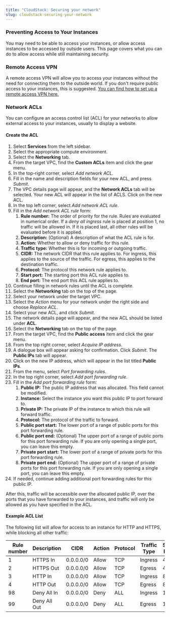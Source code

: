 ```yaml
---
title: "CloudStack: Securing your network"
slug: cloudstack-securing-your-network
---
```


### Preventing Access to Your Instances

You may need to be able to access your instances, or allow access instances to be accessed by outside users. This page covers what you can do to allow access while still maintaining security.

### Remote Access VPN

A remote access VPN will allow you to access your instances without the need for connecting them to the outside world. If you don't require public access to your instances, this is suggested. [You can find how to set up a remote access VPN here.](../vpn/cca-using-remote-access.md)

### Network ACLs

You can configure an access control list (ACL) for your networks to allow external access to your instances, usually to display a website.

#### Create the ACL

1. Select **Services** from the left sidebar.
1. Select the appropriate compute environment.
1. Select the **Networking** tab.
1. From the target VPC, find the **Custom ACLs** item and click the gear menu.
1. In the top-right corner, select *Add network ACL*.
1. Fill in the name and description fields for your new ACL, and press *Submit*.
1. The VPC details page will appear, and the **Network ACLs** tab will be selected.  Your new ACL will appear in the list of ACLS.  Click on the new ACL.
1. In the top left corner, select *Add network ACL rule*.
1. Fill in the *Add network ACL rule* form:
   1. **Rule number:** The order of priority for the rule. Rules are evaluated in numerical order. If a *deny all ingress* rule is placed at position 1, no traffic will be allowed in. If it is placed last, all other rules will be evaluated before it is applied.
   1. **Description:** (Optional) A description of what the ACL rule is for.
   1. **Action:** Whether to allow or deny traffic for this rule.
   1. **Traffic type:** Whether this is for incoming or outgoing traffic.
   1. **CIDR:** The network CIDR that this rule applies to. For ingress, this applies to the source of the traffic. For egress, this applies to the destination traffic.
   1. **Protocol:** The protocol this network rule applies to.
   1. **Start port:** The starting port this ACL rule applies to.
   1. **End port:** The end port this ACL rule applies to.
1. Continue filling in network rules until the ACL is complete.
1. Select the **Networking** tab on the top of the page.
1. Select your network under the target VPC.
1. Select the *Action* menu for your network under the right side and choose *Replace ACL*.
1. Select your new ACL, and click *Submit*.
1. The network details page will appear, and the new ACL should be listed under **ACL**.
1. Select the **Networking** tab on the top of the page.
1. From the target VPC, find the **Public access** item and click the gear menu.
1. From the top right corner, select *Acquire IP address*.
1. A dialogue box will appear asking for confirmation.  Click *Submit*.  The **Public IPs** tab will appear.
1. Click on the new IP address, which will appear in the list titled **Public IPs**.
1. From the menu, select *Port forwarding rules*.
1. In the top right corner, select *Add port forwarding rule*.
1. Fill in the *Add port forwarding rule* form:
   1. **Public IP:** The public IP address that was allocated.  This field cannot be modified.
   1. **Instance:** Select the instance you want this public IP to port forward to.
   1. **Private IP:** The private IP of the instance to which this rule will forward traffic.
   1. **Protocol:** The protocol of the traffic to forward.
   1. **Public port start:** The lower port of a range of public ports for this port forwarding rule.
   1. **Public port end:** (Optional) The upper port of a range of public ports for this port forwarding rule. If you are only opening a single port, you can leave this empty.
   1. **Private port start:** The lower port of a range of private ports for this port forwarding rule.
   1. **Private port end:** (Optional) The upper port of a range of private ports for this port forwarding rule. If you are only opening a single port, you can leave this empty.
1. If needed, continue adding additional port forwarding rules for this public IP.

After this, traffic will be accessible over the allocated public IP, over the ports that you have forwarded to your instances, and traffic will only be allowed as you have specified in the ACL.

#### Example ACL List

The following list will allow for access to an instance for HTTP and HTTPS, while blocking all other traffic:

| Rule number | Description | CIDR | Action | Protocol | Traffic Type | Start Port | End Port |
| --- | --- | --- | --- | --- | --- | --- | --- |
| 1 | HTTPS In | 0.0.0.0/0 | Allow | TCP | Ingress | 443 | 443 |
| 2 | HTTPS Out | 0.0.0.0/0 | Allow | TCP | Egress | 443 | 443 |
| 3 | HTTP In | 0.0.0.0/0 | Allow | TCP | Ingress | 80 | 80 |
| 4 | HTTP Out | 0.0.0.0/0 | Allow | TCP | Egress | 80 | 80 |
| 98 | Deny All In | 0.0.0.0/0 | Deny | ALL | Ingress | 1 | 65535 |
| 99 | Deny All Out | 0.0.0.0/0 | Deny | ALL | Egress | 1 | 65535 |
